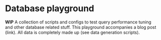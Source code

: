 # Database playground
**WIP**
A collection of scripts and configs to test query performance tuning and other database related stuff.
This playground accompanies a blog post (link).
All data is completely made up (see data generation scripts).
